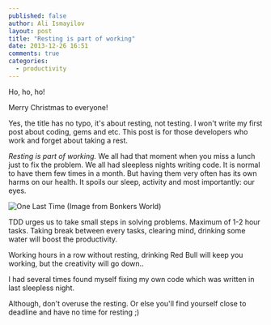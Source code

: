 ```yaml
---
published: false
author: Ali Ismayilov
layout: post
title: "Resting is part of working"
date: 2013-12-26 16:51
comments: true
categories:
  - productivity
---
```


Ho, ho, ho!

Merry Christmas to everyone!

Yes, the title has no typo, it's about resting, not testing. I won't write my first post about coding, gems and etc.
This post is for those developers who work and forget about taking a rest.

<!--more-->

_Resting is part of working._ We all had that moment when you miss a lunch just to fix the problem. We all had sleepless nights writing code.
It is normal to have them few times in a month. But having them very often has its own harms on our health. It spoils our sleep, activity and most importantly: our eyes.

![One Last Time (Image from Bonkers World)](/blog/images/posts/2013-12-26/2013.03.12_one_last_time.png "One Last Time (Image from Bonkers World)")

TDD urges us to take small steps in solving problems. Maximum of 1-2 hour tasks. Taking break between every tasks, clearing mind, drinking some water will boost the productivity.

Working hours in a row without resting, drinking Red Bull will keep you working, but the creativity will go down..

I had several times found myself fixing my own code which was written in last sleepless night.

Although, don't overuse the resting. Or else you'll find yourself close to deadline and have no time for resting ;)
